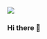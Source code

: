 ![]((https://www.google.com/url?sa=i&url=https%3A%2F%2Fgfycat.com%2Fgifs%2Fsearch%2Fpixel%2Bcity&psig=AOvVaw2YBpR0NIFymx4n3dr0bE3O&ust=1670716423083000&source=images&cd=vfe&ved=0CA8QjRxqFwoTCJiQwOzd7fsCFQAAAAAdAAAAABAI))

### Hi there 👋

<!--
**iamhenrika/iamhenrika** is a ✨ _special_ ✨ repository because its `README.md` (this file) appears on your GitHub profile.

Here are some ideas to get you started:

- 🔭 I’m currently working on ...
- 🌱 I’m currently learning ...
- 👯 I’m looking to collaborate on ...
- 🤔 I’m looking for help with ...
- 💬 Ask me about ...
- 📫 How to reach me: ...
- 😄 Pronouns: ...
- ⚡ Fun fact: ...
-->
